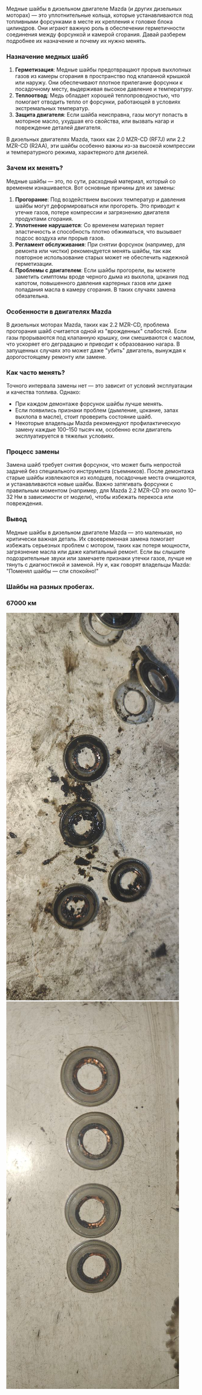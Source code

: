 
Медные шайбы в дизельном двигателе Mazda (и других дизельных моторах) — это уплотнительные кольца, которые устанавливаются под топливными форсунками в месте их крепления к головке блока цилиндров. Они играют важную роль в обеспечении герметичности соединения между форсункой и камерой сгорания. Давай разберем подробнее их назначение и почему их нужно менять.

### Назначение медных шайб
1. **Герметизация**: Медные шайбы предотвращают прорыв выхлопных газов из камеры сгорания в пространство под клапанной крышкой или наружу. Они обеспечивают плотное прилегание форсунки к посадочному месту, выдерживая высокое давление и температуру.
2. **Теплоотвод**: Медь обладает хорошей теплопроводностью, что помогает отводить тепло от форсунки, работающей в условиях экстремальных температур.
3. **Защита двигателя**: Если шайба неисправна, газы могут попасть в моторное масло, ухудшая его свойства, или вызвать нагар и повреждение деталей двигателя.

В дизельных двигателях Mazda, таких как 2.0 MZR-CD (RF7J) или 2.2 MZR-CD (R2AA), эти шайбы особенно важны из-за высокой компрессии и температурного режима, характерного для дизелей.

### Зачем их менять?
Медные шайбы — это, по сути, расходный материал, который со временем изнашивается. Вот основные причины для их замены:
1. **Прогорание**: Под воздействием высоких температур и давления шайбы могут деформироваться или прогореть. Это приводит к утечке газов, потере компрессии и загрязнению двигателя продуктами сгорания.
2. **Уплотнение нарушается**: Со временем материал теряет эластичность и способность плотно обжиматься, что вызывает подсос воздуха или прорыв газов.
3. **Регламент обслуживания**: При снятии форсунок (например, для ремонта или чистки) рекомендуется менять шайбы, так как повторное использование старых может не обеспечить надежной герметизации.
4. **Проблемы с двигателем**: Если шайбы прогорели, вы можете заметить симптомы вроде черного дыма из выхлопа, цокания под капотом, повышенного давления картерных газов или даже попадания масла в камеру сгорания. В таких случаях замена обязательна.

### Особенности в двигателях Mazda
В дизельных моторах Mazda, таких как 2.2 MZR-CD, проблема прогорания шайб считается одной из "врожденных" слабостей. Если газы прорываются под клапанную крышку, они смешиваются с маслом, что ускоряет его деградацию и приводит к образованию нагара. В запущенных случаях это может даже "убить" двигатель, вынуждая к дорогостоящему ремонту или замене.

### Как часто менять?
Точного интервала замены нет — это зависит от условий эксплуатации и качества топлива. Однако:
- При каждом демонтаже форсунок шайбы лучше менять.
- Если появились признаки проблем (дымление, цокание, запах выхлопа в масле), стоит проверить состояние шайб.
- Некоторые владельцы Mazda рекомендуют профилактическую замену каждые 100–150 тысяч км, особенно если двигатель эксплуатируется в тяжелых условиях.

### Процесс замены
Замена шайб требует снятия форсунок, что может быть непростой задачей без специального инструмента (съемников). После демонтажа старые шайбы извлекаются из колодцев, посадочные места очищаются, и устанавливаются новые шайбы. Важно затягивать форсунки с правильным моментом (например, для Mazda 2.2 MZR-CD это около 10–32 Нм в зависимости от модели), чтобы избежать перекоса или повреждения.

### Вывод
Медные шайбы в дизельном двигателе Mazda — это маленькая, но критически важная деталь. Их своевременная замена помогает избежать серьезных проблем с мотором, таких как потеря мощности, загрязнение масла или даже капитальный ремонт. Если вы слышите подозрительные звуки или замечаете признаки утечки газов, лучше не тянуть с диагностикой и заменой. Ну и, как говорят владельцы Mazda: "Поменял шайбы — спи спокойно!"

### Шайбы на разных пробегах.
### 67000 км
![](assets/images/2025-03-03-shaibs/tim.05.03.2025.13.25.45.png)
![](assets/images/2025-03-03-shaibs/tim.05.03.2025.13.25.59.png)